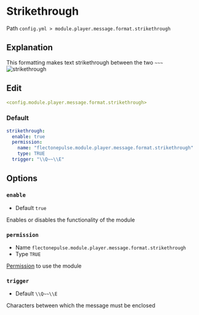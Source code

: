 # Strikethrough
Path `config.yml > module.player.message.format.strikethrough`

## Explanation
This formatting makes text strikethrough between the two `~~~`
![strikethrough](/strikethrough.png)

## Edit
```yaml
<config.module.player.message.format.strikethrough>
```

### Default
```yaml
strikethrough:
  enable: true
  permission:
    name: "flectonepulse.module.player.message.format.strikethrough"
    type: TRUE
  trigger: "\\Q~~\\E"
```

## Options

### `enable`
- Default `true`

Enables or disables the functionality of the module

### `permission`
- Name `flectonepulse.module.player.message.format.strikethrough`
- Type `TRUE`

[Permission](/en/config/module/#explanation) to use the module

### `trigger`
- Default `\\Q~~\\E`

Characters between which the message must be enclosed